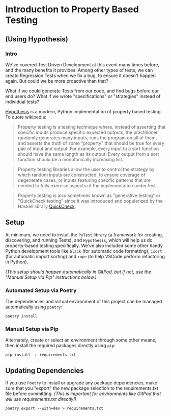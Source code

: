 # Introduction to Property Based Testing
## (Using Hypothesis)

### Intro

We've covered Test Driven Development at this event many times before, and the many benefits it provides. Among other types of tests, we can create Regression Tests when we fix a bug, to ensure it doesn't happen again. But could we be more proactive than that?

What if we could generate Tests from our code, and find bugs before our end users do? What if we wrote "specifications" or "strategies" instead of individual tests?

[Hypothesis](https://hypothesis.readthedocs.io/en/latest/) is a modern, Python implementation of property based testing. To quote wikipedia:

> Property testing is a testing technique where, instead of asserting that specific inputs produce specific expected outputs, the practitioner randomly generates many inputs, runs the program on all of them, and asserts the truth of some "property" that should be true for every pair of input and output. For example, every input to a sort function should have the same length as its output. Every output from a sort function should be a monotonically increasing list.

> Property testing libraries allow the user to control the strategy by which random inputs are constructed, to ensure coverage of degenerate cases, or inputs featuring specific patterns that are needed to fully exercise aspects of the implementation under test.

> Property testing is also sometimes known as "generative testing" or "QuickCheck testing" since it was introduced and popularized by the Haskell library [QuickCheck](https://hackage.haskell.org/package/QuickCheck).

## Setup

At minimum, we need to install the `PyTest` library (a framework for creating, discovering, and running Tests), and `Hypothesis`, which will help us do property-based testing specifically. We've also included some other handy Python development tools like `black` (for automatic code formatting), `isort` (for automatic import sorting) and `rope` (to help VSCode perform refactoring in Python).

_(This setup should happen automatically in GitPod, but if not, use the "Manual Setup via Pip" instructions below.)_

### Automated Setup via Poetry

The dependencies and virtual environment of this project can be managed automatically using `poetry`:
```
poetry install
```

### Manual Setup via Pip
Alternately, create or select an environment through some other means, then install the required packages directly using `pip`:
```
pip install -r requirements.txt
```

## Updating Dependencies

If you use `Poetry` to install or upgrade any package dependencies, make sure that you "export" the new package selection to the requirements.txt file before committing. _(This is important for environments like GitPod that will use requirements.txt directly!)_
```
poetry export --with=dev > requirements.txt
```
